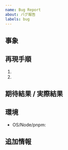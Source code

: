 ```yaml
---
name: Bug Report
about: バグ報告
labels: bug
---
```


## 事象

## 再現手順
1.
2.

## 期待結果 / 実際結果

## 環境
- OS/Node/pnpm:

## 追加情報

